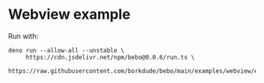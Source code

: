 # Webview example

Run with:

```
deno run --allow-all --unstable \
     https://cdn.jsdelivr.net/npm/bebo@0.0.6/run.ts \
     https://raw.githubusercontent.com/borkdude/bebo/main/examples/webview/example.cljs
```
